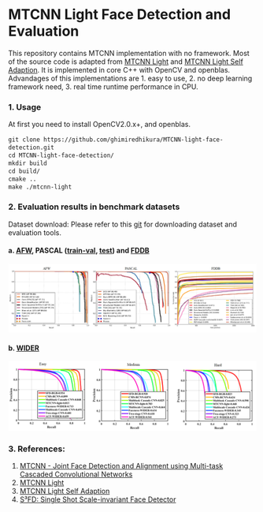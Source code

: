 # MTCNN Light Face Detection and Evaluation

This repository contains MTCNN implementation with no framework. Most of the source code is adapted from [MTCNN Light](https://github.com/AlphaQi/MTCNN-light) and [MTCNN Light Self Adaption](https://github.com/samylee/mtcnn_light_self_adaption). It is implemented in core C++ with OpenCV and openblas. Advandages of this implementations are 1. easy to use, 2. no deep learning framework need, 3. real time runtime performance in CPU.  

### 1. Usage

At first you need to install OpenCV2.0.x+, and openblas. 

```
git clone https://github.com/ghimiredhikura/MTCNN-light-face-detection.git
cd MTCNN-light-face-detection/
mkdir build
cd build/
cmake ..
make ./mtcnn-light
```

### 2. Evaluation results in benchmark datasets

Dataset download: Please refer to this [git](https://github.com/bonseyes/SFD/blob/master/docs/Test-Instructions.md) for downloading dataset and evaluation tools. 

#### a. [AFW](http://www.ics.uci.edu/~xzhu/face/), PASCAL ([train-val](http://host.robots.ox.ac.uk/pascal/VOC/voc2012/index.html), [test](http://host.robots.ox.ac.uk:8080/eval/challenges/voc2012/)) and [FDDB](http://vis-www.cs.umass.edu/fddb/index.html)
![Alt text](image/mtcnn-sfd_afw_pascal_fddb.PNG)
#### b. [WIDER](http://mmlab.ie.cuhk.edu.hk/projects/WIDERFace/)
![Alt text](https://github.com/bonseyes/SFD/blob/master/docs/assets/WIDER_sfd-mtcnn.PNG)

### 3. References:

1. [MTCNN - Joint Face Detection and Alignment using Multi-task Cascaded Convolutional Networks](https://kpzhang93.github.io/MTCNN_face_detection_alignment/index.html)
2. [MTCNN Light](https://github.com/AlphaQi/MTCNN-light)
3. [MTCNN Light Self Adaption](https://github.com/samylee/mtcnn_light_self_adaption)
4. [S³FD: Single Shot Scale-invariant Face Detector](https://github.com/bonseyes/SFD)
